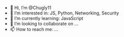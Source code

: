 - 👋 Hi, I’m @Chugly11
- 👀 I’m interested in: JS, Python, Networking, Security
- 🌱 I’m currently learning: JavaScript
- 💞️ I’m looking to collaborate on ...
- 📫 How to reach me: ...

<!---
Chugly11/Chugly11 is a ✨ special ✨ repository because its `README.md` (this file) appears on your GitHub profile.
You can click the Preview link to take a look at your changes.
--->
